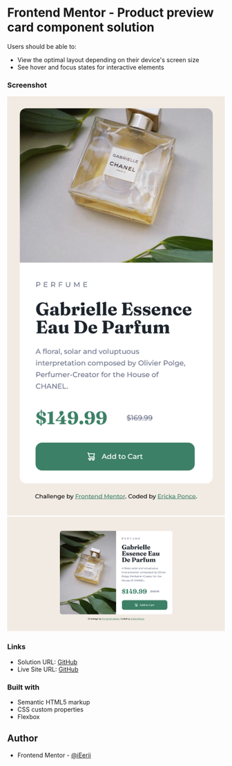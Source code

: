# Frontend Mentor - Product preview card component solution

Users should be able to:

- View the optimal layout depending on their device's screen size
- See hover and focus states for interactive elements

### Screenshot

![](ScreenshotMobile.png)
![](ScreenshotDesktop.png)

### Links

- Solution URL: [GitHub](https://github.com/iEerii/productPreviewCardComponentMain)
- Live Site URL: [GitHub](https://github.com/iEerii)

### Built with

- Semantic HTML5 markup
- CSS custom properties
- Flexbox

## Author

- Frontend Mentor - [@iEerii](https://www.frontendmentor.io/profile/iEerii)
